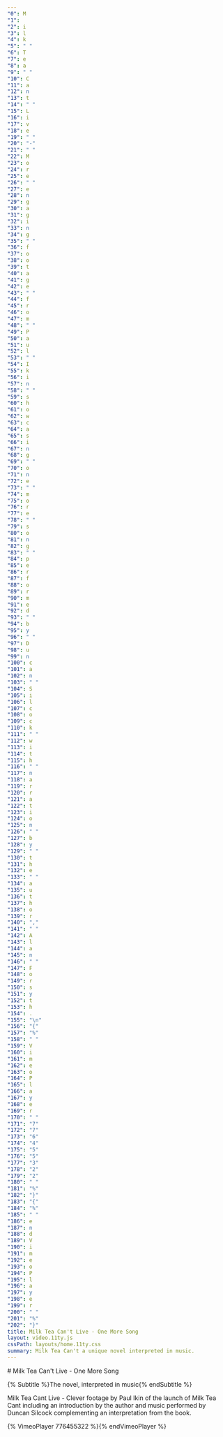 ```yaml
---
"0": M
"1": ﻿
"2": i
"3": l
"4": k
"5": " "
"6": T
"7": e
"8": a
"9": " "
"10": C
"11": a
"12": n
"13": t
"14": " "
"15": L
"16": i
"17": v
"18": e
"19": " "
"20": "-"
"21": " "
"22": M
"23": o
"24": r
"25": e
"26": " "
"27": e
"28": n
"29": g
"30": a
"31": g
"32": i
"33": n
"34": g
"35": " "
"36": f
"37": o
"38": o
"39": t
"40": a
"41": g
"42": e
"43": " "
"44": f
"45": r
"46": o
"47": m
"48": " "
"49": P
"50": a
"51": u
"52": l
"53": " "
"54": I
"55": k
"56": i
"57": n
"58": " "
"59": s
"60": h
"61": o
"62": w
"63": c
"64": a
"65": s
"66": i
"67": n
"68": g
"69": " "
"70": o
"71": n
"72": e
"73": " "
"74": m
"75": o
"76": r
"77": e
"78": " "
"79": s
"80": o
"81": n
"82": g
"83": " "
"84": p
"85": e
"86": r
"87": f
"88": o
"89": r
"90": m
"91": e
"92": d
"93": " "
"94": b
"95": y
"96": " "
"97": D
"98": u
"99": n
"100": c
"101": a
"102": n
"103": " "
"104": S
"105": i
"106": l
"107": c
"108": o
"109": c
"110": k
"111": " "
"112": w
"113": i
"114": t
"115": h
"116": " "
"117": n
"118": a
"119": r
"120": r
"121": a
"122": t
"123": i
"124": o
"125": n
"126": " "
"127": b
"128": y
"129": " "
"130": t
"131": h
"132": e
"133": " "
"134": a
"135": u
"136": t
"137": h
"138": o
"139": r
"140": ","
"141": " "
"142": A
"143": l
"144": a
"145": n
"146": " "
"147": F
"148": o
"149": r
"150": s
"151": y
"152": t
"153": h
"154": .
"155": "\n"
"156": "{"
"157": "%"
"158": " "
"159": V
"160": i
"161": m
"162": e
"163": o
"164": P
"165": l
"166": a
"167": y
"168": e
"169": r
"170": " "
"171": "7"
"172": "7"
"173": "6"
"174": "4"
"175": "5"
"176": "5"
"177": "3"
"178": "2"
"179": "2"
"180": " "
"181": "%"
"182": "}"
"183": "{"
"184": "%"
"185": " "
"186": e
"187": n
"188": d
"189": V
"190": i
"191": m
"192": e
"193": o
"194": P
"195": l
"196": a
"197": y
"198": e
"199": r
"200": " "
"201": "%"
"202": "}"
title: Milk Tea Can't Live - One More Song
layout: video.11ty.js
cssPath: layouts/home.11ty.css
summary: ﻿Milk Tea Can't a unique novel interpreted in music.
---
```

#﻿ Milk Tea Can't Live - One More Song

{% Subtitle %}The novel, interpreted in music{% endSubtitle %}

M﻿ilk Tea Cant Live - Clever footage by Paul Ikin of the launch of Milk Tea Cant including an introduction by the author and music performed by Duncan Silcock complementing an interpretation from the book.

{% VimeoPlayer 776455322 %}{% endVimeoPlayer %}
